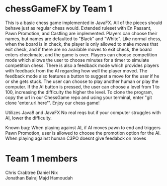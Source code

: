 # chessGameFX by Team 1

This is a basic chess game implemented in JavaFX. All of the pieces should behave just as regular chess would. Extended ruleset with En Passant, Pawn Promotion, and Castling are implemented. Players can choose their names, but names are defaulted to "Black" and "White". Like normal chess, when the board is in check, the player is only allowed to make moves that exit check, and if there are no available moves to exit check, the board enters checkmate, and the game is over. Players can choose competition mode which allows the user to choose minutes for a timer to simulate competition chess. There is also a feedback mode which provides players with feedback from the AI regarding how well the player moved. The feedback mode also features a button to suggest a move for the user if he or she gets stuck. The user can choose to play another human or play the computer. If the AI button is pressed, the user can choose a level from 1 to 100, increasing the difficulty the higher the level. To clone the program, copy the url in our ChessGame repo and using your terminal, enter "git clone 'enter.url.here'". Enjoy our chess game!

Utilizes Java8 and JavaFX
No real reqs but if your computer struggles with AI, lower the difficulty.

Known bug: When playing against AI, if AI moves pawn to end and triggers Pawn Promotion, user is allowed to choose the promotion option for the AI.
When playing against human C3PO doesnt give feedabck on moves

# Team 1 members

Chris Crabtree 
Daniel Nix  
Jonathan Balraj
Majd Hamoudah
